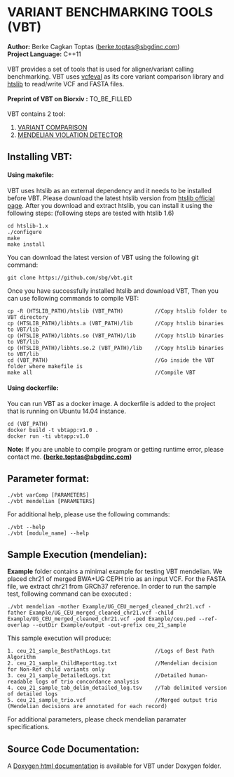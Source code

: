 # VARIANT BENCHMARKING TOOLS (VBT)

**Author:** Berke Cagkan Toptas (berke.toptas@sbgdinc.com) <br /> 
**Project Language:** C++11 <br />
<br />
VBT provides a set of tools that is used for aligner/variant calling benchmarking. VBT uses [vcfeval](https://github.com/RealTimeGenomics/rtg-tools) as its core variant comparison library and [htslib](https://htslib.org) to read/write VCF and FASTA files. 
<br />
<br />
**Preprint of VBT on Biorxiv :**  TO_BE_FILLED <br/>
<br />
VBT contains 2 tool:

   1. [VARIANT COMPARISON](DuoComparison/README.md)   
   2. [MENDELIAN VIOLATION DETECTOR](MendelianViolation/README.md)

## Installing VBT:


#### Using makefile:

VBT uses htslib as an external dependency and it needs to be installed before VBT. Please download the latest htslib version from [htslib official page](https://htslib.org). After you download and extract htslib, you can install it using the following steps: (following steps are tested with htslib 1.6)

```
cd htslib-1.x
./configure
make
make install
```

You can download the latest version of VBT using the following git command:

```
git clone https://github.com/sbg/vbt.git
```

Once you have successfully installed htslib and download VBT, Then you can use following commands to compile VBT:

```
cp -R (HTSLIB_PATH)/htslib (VBT_PATH)          //Copy htslib folder to VBT directory
cp (HTSLIB_PATH)/libhts.a (VBT_PATH)/lib       //Copy htslib binaries to VBT/lib 
cp (HTSLIB_PATH)/libhts.so (VBT_PATH)/lib      //Copy htslib binaries to VBT/lib
cp (HTSLIB_PATH)/libhts.so.2 (VBT_PATH)/lib    //Copy htslib binaries to VBT/lib
cd (VBT_PATH)                                  //Go inside the VBT folder where makefile is
make all                                       //Compile VBT
```
#### Using dockerfile:

You can run VBT as a docker image. A dockerfile is added to the project that is running on Ubuntu 14.04 instance.

```
cd (VBT_PATH)
docker build -t vbtapp:v1.0 .
docker run -ti vbtapp:v1.0
```

**Note:** If you are unable to compile program or getting runtime error, please contact me. **(berke.toptas@sbgdinc.com)**

## Parameter format:

```
./vbt varComp [PARAMETERS]
./vbt mendelian [PARAMETERS]
```
For additional help, please use the following commands:

```
./vbt --help
./vbt [module_name] --help
```

## Sample Execution (mendelian):

**Example** folder contains a minimal example for testing VBT mendelian. We placed chr21 of merged BWA+UG CEPH trio as an input VCF. For the FASTA file, we extract chr21 from GRCh37 reference. In order to run the sample test, following command can be executed :

```
./vbt mendelian -mother Example/UG_CEU_merged_cleaned_chr21.vcf -father Example/UG_CEU_merged_cleaned_chr21.vcf -child Example/UG_CEU_merged_cleaned_chr21.vcf -ped Example/ceu.ped --ref-overlap --outDir Example/output -out-prefix ceu_21_sample
```
This sample execution will produce:

	1. ceu_21_sample_BestPathLogs.txt              //Logs of Best Path Algorithm
	2. ceu_21_sample_ChildReportLog.txt            //Mendelian decision for Non-Ref child variants only
	3. ceu_21_sample_DetailedLogs.txt              //Detailed human-readable logs of trio concordance analysis
	4. ceu_21_sample_tab_delim_detailed_log.tsv    //Tab delimited version of detailed logs
	5. ceu_21_sample_trio.vcf                      //Merged output trio (Mendelian decisions are annotated for each record)
	
For additional parameters, please check mendelian paramater specifications.

## Source Code Documentation:

A [Doxygen html documentation](Doxygen) is available for VBT under Doxygen folder.

